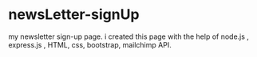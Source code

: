 # newsLetter-signUp
my newsletter sign-up page. i created this page with the help of  node.js , express.js , HTML, css, bootstrap, mailchimp API.
